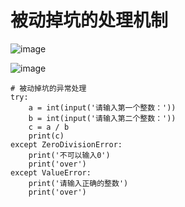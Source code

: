 # 被动掉坑的处理机制
![image](https://user-images.githubusercontent.com/71583369/150482913-8cd43efb-1492-4cd6-afe0-34cb9dde80d4.png)

![image](https://user-images.githubusercontent.com/71583369/150483513-bd681d0b-5cbc-42e6-bb44-c57549ff95b5.png)
```
# 被动掉坑的异常处理
try:
    a = int(input('请输入第一个整数：'))
    b = int(input('请输入第二个整数：'))
    c = a / b
    print(c)
except ZeroDivisionError:
    print('不可以输入0')
    print('over')
except ValueError:
    print('请输入正确的整数')
    print('over')
```
